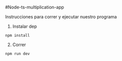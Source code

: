#Node-ts-multiplication-app

Instrucciones para correr y ejecutar nuestro programa

1. Instalar dep
````
npm install
````
2. Correr
````
npm run dev
````